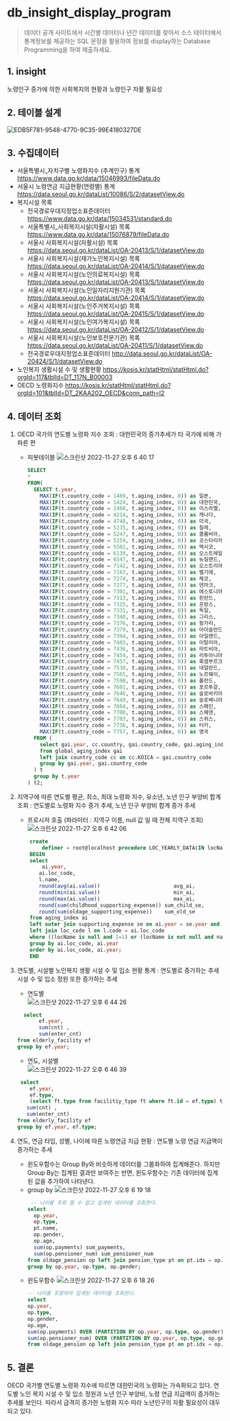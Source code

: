 # db_insight_display_program


> 데이터 공개 사이트에서 시간별 데이터나 년간 데이터를 찾아서 소스 테이터에서 통계정보를 제공하는 SQL 문장을 활용하여 정보를 display하는 Database Programming을 하여 제출하세요.


## 1. insight
노령인구 증가에 의한 사회복지의 현황과 노령인구 자활 필요성

## 2. 테이블 설계
![EDB5F781-9548-4770-9C35-99E4180327DE](https://user-images.githubusercontent.com/114554407/204111934-ff46a0e1-8312-4ea7-9fde-7e5fc348b1c9.jpg)

## 3. 수집데이터
- 서울특별시_자치구별 노령화지수 (추계인구) 통계 https://www.data.go.kr/data/15046993/fileData.do
- 서울시 노령연금 지급현황(연령별) 통계 https://data.seoul.go.kr/dataList/10086/S/2/datasetView.do
- 복지시설 목록
    - 전국경로우대지정업소표준데이터 https://www.data.go.kr/data/15034531/standard.do
    - 서울특별시_사회복지시설(자활시설) 목록 https://www.data.go.kr/data/15076879/fileData.do
    - 서울시 사회복지시설(자활시설) 목록 https://data.seoul.go.kr/dataList/OA-20413/S/1/datasetView.do
    - 서울시 사회복지시설(재가노인복지시설) 목록 https://data.seoul.go.kr/dataList/OA-20414/S/1/datasetView.do
    - 서울시 사회복지시설(노인의료복지시설) 목록 https://data.seoul.go.kr/dataList/OA-20413/S/1/datasetView.do
    - 서울시 사회복지시설(노인일자리지원기관) 목록 https://data.seoul.go.kr/dataList/OA-20414/S/1/datasetView.do
    - 서울시 사회복지시설(노인주거복지시설) 목록 https://data.seoul.go.kr/dataList/OA-20415/S/1/datasetView.do
    - 서울시 사회복지시설(노인여가복지시설) 목록 https://data.seoul.go.kr/dataList/OA-20412/S/1/datasetView.do
    - 서울시 사회복지시설(노인보호전문기관) 목록 https://data.seoul.go.kr/dataList/OA-20411/S/1/datasetView.do
    - 전국경로우대지정업소표준데이터 http://data.seoul.go.kr/dataList/OA-20424/S/1/datasetView.do
- 노인복지 생활시설 수 및 생활현황 https://kosis.kr/statHtml/statHtml.do?orgId=117&tblId=DT_117N_B00003
- OECD 노령화지수 https://kosis.kr/statHtml/statHtml.do?orgId=101&tblId=DT_2KAA202_OECD&conn_path=I2
  
  
## 4. 데이터 조회
1. OECD 국가의 연도별 노령화 지수 조회 : 대한민국의 증가추세가 타 국가에 비해 가파른 편
    - 피봇테이블
    ![스크린샷 2022-11-27 오후 6 40 17](https://user-images.githubusercontent.com/114554407/204128614-e5fe0811-668c-4d97-a22b-5d3e59aceee1.png)
        ```sql
        SELECT
        *
        FROM(
          SELECT t.year,
            MAX(IF(t.country_code = 1409, t.aging_index, 0)) as 일본,
            MAX(IF(t.country_code = 1424, t.aging_index, 0)) as 대한민국,
            MAX(IF(t.country_code = 2400, t.aging_index, 0)) as 이스라엘,
            MAX(IF(t.country_code = 4214, t.aging_index, 0)) as 캐나다,
            MAX(IF(t.country_code = 4748, t.aging_index, 0)) as 미국,
            MAX(IF(t.country_code = 5235, t.aging_index, 0)) as 칠레,
            MAX(IF(t.country_code = 5247, t.aging_index, 0)) as 콜롬비아,
            MAX(IF(t.country_code = 5259, t.aging_index, 0)) as 코스타리카,
            MAX(IF(t.country_code = 5502, t.aging_index, 0)) as 멕시코,
            MAX(IF(t.country_code = 6139, t.aging_index, 0)) as 오스트레일리아,
            MAX(IF(t.country_code = 6547, t.aging_index, 0)) as 뉴질랜드,
            MAX(IF(t.country_code = 7142, t.aging_index, 0)) as 오스트리아,
            MAX(IF(t.country_code = 7163, t.aging_index, 0)) as 벨기에,
            MAX(IF(t.country_code = 7274, t.aging_index, 0)) as 체코,
            MAX(IF(t.country_code = 7277, t.aging_index, 0)) as 덴마크,
            MAX(IF(t.country_code = 7301, t.aging_index, 0)) as 에스토니아,
            MAX(IF(t.country_code = 7313, t.aging_index, 0)) as 핀란드,
            MAX(IF(t.country_code = 7315, t.aging_index, 0)) as 프랑스,
            MAX(IF(t.country_code = 7331, t.aging_index, 0)) as 독일,
            MAX(IF(t.country_code = 7340, t.aging_index, 0)) as 그리스,
            MAX(IF(t.country_code = 7376, t.aging_index, 0)) as 헝가리,
            MAX(IF(t.country_code = 7379, t.aging_index, 0)) as 아이슬란드,
            MAX(IF(t.country_code = 7394, t.aging_index, 0)) as 아일랜드,
            MAX(IF(t.country_code = 7403, t.aging_index, 0)) as 이탈리아,
            MAX(IF(t.country_code = 7436, t.aging_index, 0)) as 라트비아,
            MAX(IF(t.country_code = 7454, t.aging_index, 0)) as 리투아니아,
            MAX(IF(t.country_code = 7457, t.aging_index, 0)) as 룩셈부르크,
            MAX(IF(t.country_code = 7538, t.aging_index, 0)) as 네덜란드,
            MAX(IF(t.country_code = 7565, t.aging_index, 0)) as 노르웨이,
            MAX(IF(t.country_code = 7598, t.aging_index, 0)) as 폴란드,
            MAX(IF(t.country_code = 7601, t.aging_index, 0)) as 포르투갈,
            MAX(IF(t.country_code = 7646, t.aging_index, 0)) as 슬로바키아,
            MAX(IF(t.country_code = 7649, t.aging_index, 0)) as 슬로베니아,
            MAX(IF(t.country_code = 7664, t.aging_index, 0)) as 스페인,
            MAX(IF(t.country_code = 7700, t.aging_index, 0)) as 스웨덴,
            MAX(IF(t.country_code = 7703, t.aging_index, 0)) as 스위스,
            MAX(IF(t.country_code = 7736, t.aging_index, 0)) as 터키,
            MAX(IF(t.country_code = 7757, t.aging_index, 0)) as 영국
          FROM (
            select gai.year, cc.country, gai.country_code, gai.aging_index
            from global_aging_index gai
            left join country_code cc on cc.KOICA = gai.country_code
            group by gai.year, gai.country_code
          ) t
          group by t.year
        ) t2;
        ```

2. 지역구에 따른 연도별 평균, 최소, 최대 노령화 지수, 유소년, 노년 인구 부양비 합계 조회 : 연도별로 노령화 지수 증가 추세, 노년 인구 부양비 합계 증가 추세
    - 프로시저 호출 (파라미터 : 지역구 이름, null 값 일 때 전체 지역구 조회)
    ![스크린샷 2022-11-27 오후 6 42 06](https://user-images.githubusercontent.com/114554407/204128692-9e3af7c2-62ba-41db-adec-4b7d4ea7c8f5.png)
    ``` sql
        create
            definer = root@localhost procedure LOC_YEARLY_DATA(IN locName varchar(20))
        BEGIN
        select 
            ai.year,
           ai.loc_code,
           l.name,
           round(avg(ai.value))                        avg_ai,
           round(min(ai.value))                        min_ai,
           round(max(ai.value))                        max_ai,
           round(sum(childhood_supporting_expense)) sum_child_se,
           round(sum(oldage_supporting_expense))    sum_old_se
        from aging_index ai
        left outer join supporting_expense se on ai.year = se.year and ai.loc_code = se.loc_code
        left join loc_code l on l.code = ai.loc_code
        where ((locName is null and 1=1) or (locName is not null and name = locName))
        group by ai.loc_code, ai.year
        order by ai.loc_code, ai.year;
        END
    ```
        
3. 연도별, 시설별 노인복지 생활 시설 수 및 입소 현황 통계 : 연도별로 증가하는 추세 시설 수 및 입소 정원 또한 증가하는 추세

    - 연도별  
    ![스크린샷 2022-11-27 오후 6 44 26](https://user-images.githubusercontent.com/114554407/204128789-6740075b-1265-43d9-9fa0-328a957315a3.png)
    ``` sql
      select 
           ef.year,
           sum(cnt) ,
           sum(enter_cnt)
    from elderly_facility ef
    group by ef.year;
    ```

    - 연도, 시설별  
    ![스크린샷 2022-11-27 오후 6 46 39](https://user-images.githubusercontent.com/114554407/204128944-93302889-dece-45d6-9d71-73d39e3238e7.png)
    ``` sql
     select
        ef.year,
        ef.type,
        (select ft.type from facilitiy_type ft where ft.id = ef.type) type_name,
       sum(cnt) ,
       sum(enter_cnt)
    from elderly_facility ef
    group by ef.year, ef.type;
    ```
     
4. 연도, 연금 타입, 성별, 나이에 따른 노령연금 지급 현황 : 연도별 노령 연급 지급액이 증가하는 추세
    - 윈도우함수는 Group By와 비슷하게 데이터를 그룹화하여 집계해준다. 하지만 Group By는 집계된 결과만 보여주는 반면, 윈도우함수는 기존 데이터에 집계된 값을 추가하여 나타낸다.
    - group by
    ![스크린샷 2022-11-27 오후 6 19 18](https://user-images.githubusercontent.com/114554407/204127760-995252a7-6cc9-445a-93d0-ec939dc4c0e2.png)
        ``` sql
         -- 나이를 조회 할 수 없고 집계된 데이터를 조회한다.
        select
          op.year,
          op.type,
          pt.name,
          op.gender,
          op.age,
          sum(op.payments) sum_payments,
          sum(op.pensioner_num) sum_pensioner_num
        from oldage_pension op left join pension_type pt on pt.idx = op.type
        group by op.year, op.type, op.gender;
        ```
    - 윈도우함수
    ![스크린샷 2022-11-27 오후 6 18 26](https://user-images.githubusercontent.com/114554407/204127728-205ae93f-377b-4a76-8cfb-d6ce4f913590.png)
        ``` sql
        -- 나이를 포함하여 집계된 데이터를 조회한다.
        select 
        op.year,
        op.type,
        op.gender,
        op.age,
        sum(op.payments) OVER (PARTITION BY op.year, op.type, op.gender) sum_payments,
        sum(op.pensioner_num) OVER (PARTITION BY op.year, op.type, op.gender) sum_pensioner_num
        from oldage_pension op left join pension_type pt on pt.idx = op.type;
        ```
## 5. 결론  
OECD 국가별 연도별 노령화 지수에 따르면 대한민국의 노령화는 가속화되고 있다. 연도별 노인 복지 시설 수 및 입소 정원과 노년 인구 부양비, 노령 연급 지급액이 증가하는 추세를 보인다. 따라서 급격히 증가한 노령화 지수 따라 노년인구의 자활 필요성이 대두되고 있다.

